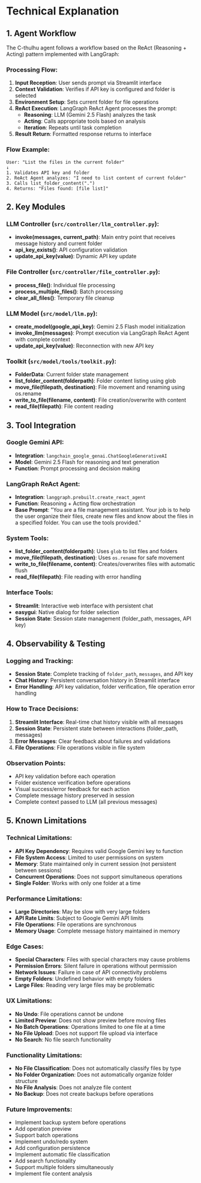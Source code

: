 # Technical Explanation

## 1. Agent Workflow

The C-thulhu agent follows a workflow based on the ReAct (Reasoning + Acting) pattern implemented with LangGraph:

### Processing Flow:
1. **Input Reception**: User sends prompt via Streamlit interface
2. **Context Validation**: Verifies if API key is configured and folder is selected
3. **Environment Setup**: Sets current folder for file operations
4. **ReAct Execution**: LangGraph ReAct Agent processes the prompt:
   - **Reasoning**: LLM (Gemini 2.5 Flash) analyzes the task
   - **Acting**: Calls appropriate tools based on analysis
   - **Iteration**: Repeats until task completion
5. **Result Return**: Formatted response returns to interface

### Flow Example:
```
User: "List the files in the current folder"
↓
1. Validates API key and folder
2. ReAct Agent analyzes: "I need to list content of current folder"
3. Calls list_folder_content(".")
4. Returns: "Files found: [file list]"
```

## 2. Key Modules

### **LLM Controller** (`src/controller/llm_controller.py`):
- **invoke(messages, current_path)**: Main entry point that receives message history and current folder
- **api_key_exists()**: API configuration validation
- **update_api_key(value)**: Dynamic API key update

### **File Controller** (`src/controller/file_controller.py`):
- **process_file()**: Individual file processing
- **process_multiple_files()**: Batch processing
- **clear_all_files()**: Temporary file cleanup

### **LLM Model** (`src/model/llm.py`):
- **create_model(google_api_key)**: Gemini 2.5 Flash model initialization
- **invoke_llm(messages)**: Prompt execution via LangGraph ReAct Agent with complete context
- **update_api_key(value)**: Reconnection with new API key

### **Toolkit** (`src/model/tools/toolkit.py`):
- **FolderData**: Current folder state management
- **list_folder_content(folderpath)**: Folder content listing using glob
- **move_file(filepath, destination)**: File movement and renaming using os.rename
- **write_to_file(filename, content)**: File creation/overwrite with content
- **read_file(filepath)**: File content reading

## 3. Tool Integration

### **Google Gemini API**:
- **Integration**: `langchain_google_genai.ChatGoogleGenerativeAI`
- **Model**: Gemini 2.5 Flash for reasoning and text generation
- **Function**: Prompt processing and decision making

### **LangGraph ReAct Agent**:
- **Integration**: `langgraph.prebuilt.create_react_agent`
- **Function**: Reasoning + Acting flow orchestration
- **Base Prompt**: "You are a file management assistant. Your job is to help the user organize their files, create new files and know about the files in a specified folder. You can use the tools provided."

### **System Tools**:
- **list_folder_content(folderpath)**: Uses `glob` to list files and folders
- **move_file(filepath, destination)**: Uses `os.rename` for safe movement
- **write_to_file(filename, content)**: Creates/overwrites files with automatic flush
- **read_file(filepath)**: File reading with error handling

### **Interface Tools**:
- **Streamlit**: Interactive web interface with persistent chat
- **easygui**: Native dialog for folder selection
- **Session State**: Session state management (folder_path, messages, API key)

## 4. Observability & Testing

### **Logging and Tracking**:
- **Session State**: Complete tracking of `folder_path`, `messages`, and API key
- **Chat History**: Persistent conversation history in Streamlit interface
- **Error Handling**: API key validation, folder verification, file operation error handling

### **How to Trace Decisions**:
1. **Streamlit Interface**: Real-time chat history visible with all messages
2. **Session State**: Persistent state between interactions (folder_path, messages)
3. **Error Messages**: Clear feedback about failures and validations
4. **File Operations**: File operations visible in file system

### **Observation Points**:
- API key validation before each operation
- Folder existence verification before operations
- Visual success/error feedback for each action
- Complete message history preserved in session
- Complete context passed to LLM (all previous messages)

## 5. Known Limitations

### **Technical Limitations**:
- **API Key Dependency**: Requires valid Google Gemini key to function
- **File System Access**: Limited to user permissions on system
- **Memory**: State maintained only in current session (not persistent between sessions)
- **Concurrent Operations**: Does not support simultaneous operations
- **Single Folder**: Works with only one folder at a time

### **Performance Limitations**:
- **Large Directories**: May be slow with very large folders
- **API Rate Limits**: Subject to Google Gemini API limits
- **File Operations**: File operations are synchronous
- **Memory Usage**: Complete message history maintained in memory

### **Edge Cases**:
- **Special Characters**: Files with special characters may cause problems
- **Permission Errors**: Silent failure in operations without permission
- **Network Issues**: Failure in case of API connectivity problems
- **Empty Folders**: Undefined behavior with empty folders
- **Large Files**: Reading very large files may be problematic

### **UX Limitations**:
- **No Undo**: File operations cannot be undone
- **Limited Preview**: Does not show preview before moving files
- **No Batch Operations**: Operations limited to one file at a time
- **No File Upload**: Does not support file upload via interface
- **No Search**: No file search functionality

### **Functionality Limitations**:
- **No File Classification**: Does not automatically classify files by type
- **No Folder Organization**: Does not automatically organize folder structure
- **No File Analysis**: Does not analyze file content
- **No Backup**: Does not create backups before operations

### **Future Improvements**:
- Implement backup system before operations
- Add operation preview
- Support batch operations
- Implement undo/redo system
- Add configuration persistence
- Implement automatic file classification
- Add search functionality
- Support multiple folders simultaneously
- Implement file content analysis

